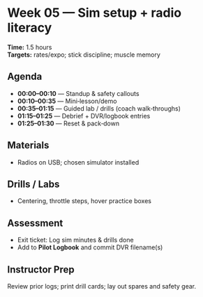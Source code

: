 # Week 05 — Sim setup + radio literacy

**Time:** 1.5 hours  
**Targets:** rates/expo; stick discipline; muscle memory

## Agenda
- **00:00–00:10** — Standup & safety callouts
- **00:10–00:35** — Mini‑lesson/demo
- **00:35–01:15** — Guided lab / drills (coach walk‑throughs)
- **01:15–01:25** — Debrief + DVR/logbook entries
- **01:25–01:30** — Reset & pack‑down

## Materials
- Radios on USB; chosen simulator installed

## Drills / Labs
- Centering, throttle steps, hover practice boxes

## Assessment
- Exit ticket: Log sim minutes & drills done
- Add to **Pilot Logbook** and commit DVR filename(s)

## Instructor Prep
Review prior logs; print drill cards; lay out spares and safety gear.
